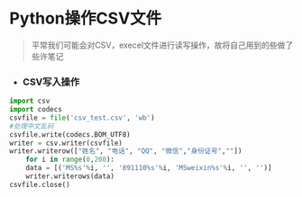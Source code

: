 

# Python操作CSV文件

> 平常我们可能会对CSV，execel文件进行读写操作，故将自己用到的些做了些许笔记



* ### CSV写入操作

```py
import csv
import codecs
csvfile = file('csv_test.csv', 'wb')
#处理中文乱码
csvfile.write(codecs.BOM_UTF8)
writer = csv.writer(csvfile)
writer.writerow(["姓名", "电话", "QQ", "微信","身份证号",""])
    for i in range(0,200):
    data = [('MS%s'%i, '', '891110%s'%i, 'MSweixin%s'%i, '', '')]
    writer.writerows(data)
csvfile.close()
```



